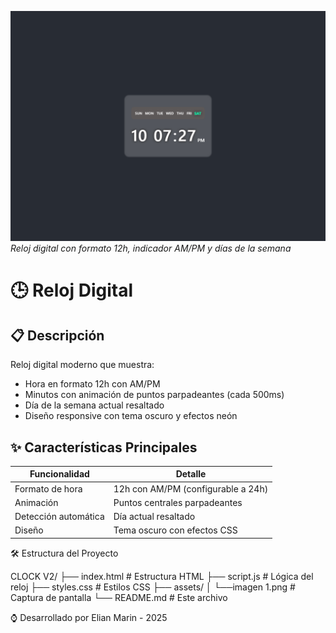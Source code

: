 ![Digital clock](/asset/Imagen%201.png)
*Reloj digital con formato 12h, indicador AM/PM y días de la semana*

# 🕒 Reloj Digital

## 📋 Descripción
Reloj digital moderno que muestra:
- Hora en formato 12h con AM/PM
- Minutos con animación de puntos parpadeantes (cada 500ms)
- Día de la semana actual resaltado
- Diseño responsive con tema oscuro y efectos neón

## ✨ Características Principales
| Funcionalidad          | Detalle                          |
|------------------------|----------------------------------|
| Formato de hora        | 12h con AM/PM (configurable a 24h) |
| Animación              | Puntos centrales parpadeantes    |
| Detección automática   | Día actual resaltado            |
| Diseño                 | Tema oscuro con efectos CSS     |

🛠️ Estructura del Proyecto

CLOCK V2/
├── index.html         # Estructura HTML
├── script.js          # Lógica del reloj
├── styles.css         # Estilos CSS
├── assets/
│   └──imagen 1.png    # Captura de pantalla
└── README.md          # Este archivo

⌚ Desarrollado por Elian Marin - 2025